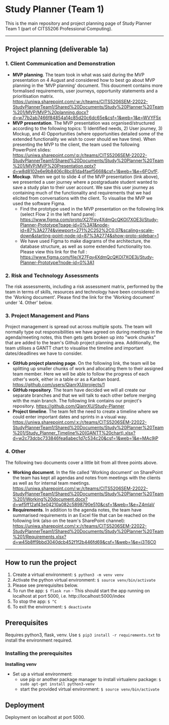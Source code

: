 # Study Planner (Team 1)
This is the main repository and project planning page of Study Planner Team 1 (part of CITS5206 Professional Computing).

___

## Project planning (deliverable 1a)
### 1. Client Communication and Demonstration
+ **MVP planning**. The team took in what was said during the MVP presentation on 4 August and considered how to best go about MVP planning in the 'MVP planning' document. This doucment contains more formalised requirements, user journeys, opportunity statements and a prioritisation matrix. https://uniwa.sharepoint.com/:w:/r/teams/CITS5206SEM-22022-StudyPlannerTeam1/Shared%20Documents/Study%20Planner%20Team%201/MVP/MVP%20planning.docx?d=w77b2ab7466f84854a14c85d20c6dc65e&csf=1&web=1&e=WVYF5x 
+ **MVP presentation**. The MVP presentation was organised/structured according to the following topics: 1) Identified needs, 2) User journey, 3) Mockup, and 4) Opportunities (where opportunities detailed some of the extended functionality we wish to cover should we have time). When presenting the MVP to the client, the team used the following PowerPoint slides: https://uniwa.sharepoint.com/:p:/r/teams/CITS5206SEM-22022-StudyPlannerTeam1/Shared%20Documents/Study%20Planner%20Team%201/MVP/MVP%20Presentation.pptx?d=w8d8102e6e9b8406c8bc81da4faef5668&csf=1&web=1&e=6FOvfF.
+ **Mockup**. When we got to slide 4 of the MVP presentation (link above), we presented a user journey where a postgraduate student wanted to save a study plan to their user account. We saw this user journey as containing much of the functionality and requirements that we had elicited from conversations with the client. To visualise the MVP we used the software Figma. 
  + Find the prototype used in the MVP presentation on the following link (select Flow 2 in the left hand pane): https://www.figma.com/proto/X27Fqy4XdmQcQKOI7XOE3j/Study-Planner-Prototype?page-id=0%3A1&node-id=87%3A2774&viewport=271%2C252%2C0.07&scaling=scale-down&starting-point-node-id=87%3A2774&show-proto-sidebar=1
  + We have used Figma to make diagrams of the architecture, the database structure, as well as some extended functionality too. Please view this link for the full : https://www.figma.com/file/X27Fqy4XdmQcQKOI7XOE3j/Study-Planner-Prototype?node-id=0%3A1

### 2. Risk and Technology Assessments
The risk assessments, including a risk assessment matrix, performed by the team in terms of skills, resources and technology have been considered in the 'Working document'. Please find the link for the 'Working document' under '4. Other' below. 

### 3. Project Management and Plans
Project management is spread out across multiple spots. The team will normally type out responsibilities we have agreed on during meetings in the agenda/meeting notes, this then gets gets broken up into "work chunks" that are added to the team's Github project planning area. Additionally, the team utilises a GANTT chart to visualise the timeline and important dates/deadlines we have to consider.
+ **GitHub project planning page**. On the following link, the team will be splitting up smaller chunks of work and allocating them to their assigned team member. Here we will be able to follow the progress of each other's work, either in a table or as a Kanban board. https://github.com/users/QianrXU/projects/1
+ **GitHub repository**. The team have decided we will all create our separate branches and that we will talk to each other before merging with the main branch. The following link contains our project's repository. https://github.com/QianrXU/Study-Planner
+ **Project timeline**. The team felt the need to create a timeline where we could enter important dates and sprints in a visual way. https://uniwa.sharepoint.com/:x:/r/teams/CITS5206SEM-22022-StudyPlannerTeam1/Shared%20Documents/Study%20Planner%20Team%201/Study_Planner_Timeline%20(GANTT%20chart).xlsx?d=w2c73dcbc733846fea6abec1d7c534c20&csf=1&web=1&e=MAc9jP

### 4. Other
The following two documents cover a little bit from all three points above. 
+ **Working document**. In the file called 'Working document' on SharePoint the team has kept all agendas and notes from meetings with the clients as well as for internal team meetings. https://uniwa.sharepoint.com/:w:/r/teams/CITS5206SEM-22022-StudyPlannerTeam1/Shared%20Documents/Study%20Planner%20Team%201/Working%20document.docx?d=wf5ff12af43e04210a082c5898790e510&csf=1&web=1&e=Z4mlaV
+ **Requirements**. In addition to the agenda notes, the team have summarised requirements in an Excel file that can be reached on the following link (also on the team's SharePoint channel): https://uniwa.sharepoint.com/:x:/r/teams/CITS5206SEM-22022-StudyPlannerTeam1/Shared%20Documents/Study%20Planner%20Team%201/Requirements.xlsx?d=w45b8ff9bbd3040dcb452f1f2b446fd69&csf=1&web=1&e=i3T6C0

___

## How to run the project
1. Create a virtual environment: `$ python3 -m venv venv`
2. Activate the python virtual environment: `$ source venv/bin/activate`
3. Please see prerequisites below.
4. To run the app: `$ flask run` - This should start the app running on localhost at port 5000, i.e.  http://localhost:5000/index
5. To stop the app: `$ ^C`
6. To exit the environment: `$ deactivate`

## Prerequisites
Requires python3, flask, venv.
Use `$ pip3 install -r requirements.txt` to install the environment required.

### Installing the prerequisites
**Installing venv**
* Set up a virtual environment:
  - use pip or another package manager to install virtualenv package: `$ sudo apt-get install python3-venv`
  - start the provided virtual environment: `$ source venv/bin/activate`

## Deployment
Deployment on localhost at port 5000.
